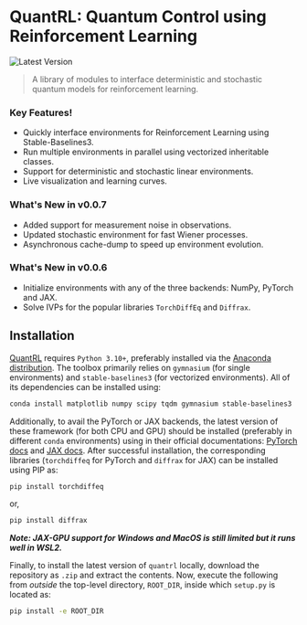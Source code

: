# QuantRL: Quantum Control using Reinforcement Learning

![Latest Version](https://img.shields.io/badge/version-0.0.7-red?style=for-the-badge)

> A library of modules to interface deterministic and stochastic quantum models for reinforcement learning.

### Key Features!

* Quickly interface environments for Reinforcement Learning using Stable-Baselines3.
* Run multiple environments in parallel using vectorized inheritable classes.
* Support for deterministic and stochastic linear environments.
* Live visualization and learning curves.

### What's New in v0.0.7

* Added support for measurement noise in observations.
* Updated stochastic environment for fast Wiener processes.
* Asynchronous cache-dump to speed up environment evolution.

### What's New in v0.0.6

* Initialize environments with any of the three backends: NumPy, PyTorch and JAX.
* Solve IVPs for the popular libraries `TorchDiffEq` and `Diffrax`.

## Installation

[QuantRL](https://github.com/sampreet/quantrl) requires `Python 3.10+`, preferably installed via the [Anaconda distribution](https://www.anaconda.com/download).
The toolbox primarily relies on `gymnasium` (for single environments) and `stable-baselines3` (for vectorized environments).
All of its dependencies can be installed using:

```bash
conda install matplotlib numpy scipy tqdm gymnasium stable-baselines3
```

Additionally, to avail the PyTorch or JAX backends, the latest version of these framework (for both CPU and GPU) should be installed (preferably in different `conda` environments) using in their official documentations: [PyTorch docs](https://pytorch.org/get-started/locally/) and [JAX docs](https://jax.readthedocs.io/en/latest/installation.html).
After successful installation, the corresponding libraries (`torchdiffeq` for PyTorch and `diffrax` for JAX) can be installed using PIP as:

```bash
pip install torchdiffeq
```

or,

```bash
pip install diffrax
```

***Note: JAX-GPU support for Windows and MacOS is still limited but it runs well in WSL2.***

Finally, to install the latest version of `quantrl` locally, download the repository as `.zip` and extract the contents.
Now, execute the following from *outside* the top-level directory, `ROOT_DIR`, inside which `setup.py` is located as:

```bash
pip install -e ROOT_DIR
```